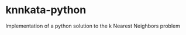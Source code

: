 knnkata-python
==============

Implementation of a python solution to the k Nearest Neighbors problem
